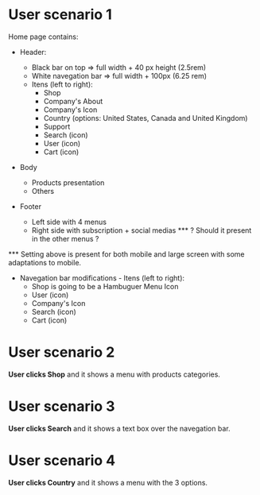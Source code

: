 # User scenario 1  
  Home page contains:

  - Header:
    - Black bar on top => full width + 40 px height (2.5rem)
    - White navegation bar => full width + 100px (6.25 rem)
    - Itens (left to right):
      - Shop
      - Company's About
      - Company's Icon
      - Country (options: United States, Canada and United Kingdom)
      - Support
      - Search (icon)
      - User (icon)
      - Cart (icon)


  - Body
      - Products presentation
      - Others

  - Footer
    - Left side with 4 menus
    - Right side with subscription + social medias
    *** ? Should it present in the other menus ?

  *** Setting above is present for both mobile and large screen with some adaptations to mobile.
  - Navegation bar modifications - Itens (left to right):
    - Shop is going to be a Hambuguer Menu Icon
    - User (icon)
    - Company's Icon
    - Search (icon)
    - Cart (icon)


# User scenario 2
**User clicks Shop** and it shows a menu with products categories.

# User scenario 3
**User clicks Search** and it shows a text box over the navegation bar.

# User scenario 4
**User clicks Country** and it shows a menu with the 3 options.

